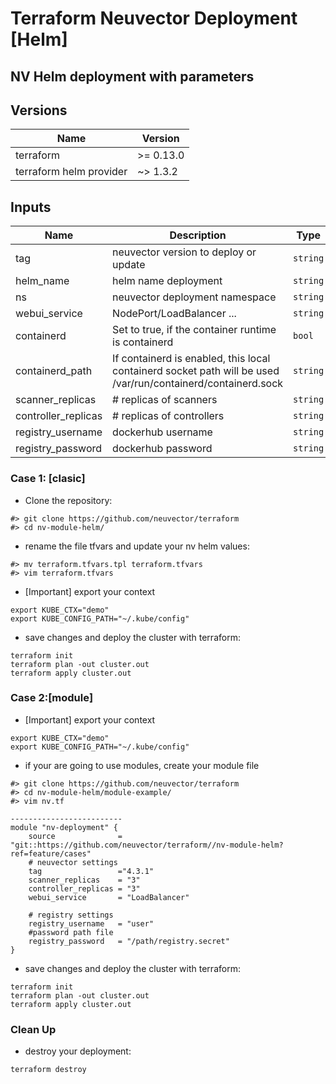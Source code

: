 # Terraform Neuvector Deployment [Helm]
## NV Helm deployment with parameters

## Versions

| Name | Version |
|------|---------|
| terraform | >= 0.13.0|
| terraform helm provider| ~> 1.3.2 |

## Inputs

| Name | Description | Type | Default | Required |
|------|-------------|------|---------|:--------:|
| tag | neuvector version to deploy or update | `string` | `{}` | yes |
| helm_name | helm name deployment | `string` | `{}` | no |
| ns | neuvector deployment namespace | `string` | `{}` | no |
| webui_service | NodePort/LoadBalancer ... | `string` | `[]` | yes |
| containerd | Set to true, if the container runtime is containerd | `bool` | `[]` | no |
| containerd_path | If containerd is enabled, this local containerd socket path will be used /var/run/containerd/containerd.sock	 | `string` | `[]` | no |
| scanner_replicas | # replicas of scanners | `string` | `[]` | yes |
| controller_replicas | # replicas of controllers | `string` | `[]` | yes |
| registry_username | dockerhub username | `string` | `[]` | yes |
| registry_password  | dockerhub password | `string` | `[]` | yes |


### Case 1: [clasic]
- Clone the repository: 

```
#> git clone https://github.com/neuvector/terraform
#> cd nv-module-helm/
```
- rename the file tfvars and update your nv helm values:
```
#> mv terraform.tfvars.tpl terraform.tfvars
#> vim terraform.tfvars
```

- [Important] export your context
```
export KUBE_CTX="demo"
export KUBE_CONFIG_PATH="~/.kube/config"
```


- save changes and deploy the cluster with terraform:  
```
terraform init
terraform plan -out cluster.out
terraform apply cluster.out
```


### Case 2:[module]

- [Important] export your context
```
export KUBE_CTX="demo"
export KUBE_CONFIG_PATH="~/.kube/config"
```

- if your are going to use modules, create your module file
```
#> git clone https://github.com/neuvector/terraform
#> cd nv-module-helm/module-example/
#> vim nv.tf

-------------------------
module "nv-deployment" {
    source              = "git::https://github.com/neuvector/terraform//nv-module-helm?ref=feature/cases"
    # neuvector settings
    tag                 ="4.3.1"
    scanner_replicas    = "3"
    controller_replicas = "3"
    webui_service       = "LoadBalancer"

    # registry settings
    registry_username   = "user"
    #password path file
    registry_password   = "/path/registry.secret"
}
```

- save changes and deploy the cluster with terraform:  
```
terraform init
terraform plan -out cluster.out
terraform apply cluster.out
```

### Clean Up
- destroy your deployment: 
```
terraform destroy
```
